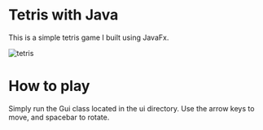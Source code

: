 # Tetris with Java

This is a simple tetris game I built using JavaFx. 

![tetris](https://user-images.githubusercontent.com/47509883/116796731-e8194880-aaac-11eb-9b09-d9819810a7b2.gif)


# How to play
Simply run the Gui class located in the ui directory. Use the arrow keys to move, and spacebar to rotate.
